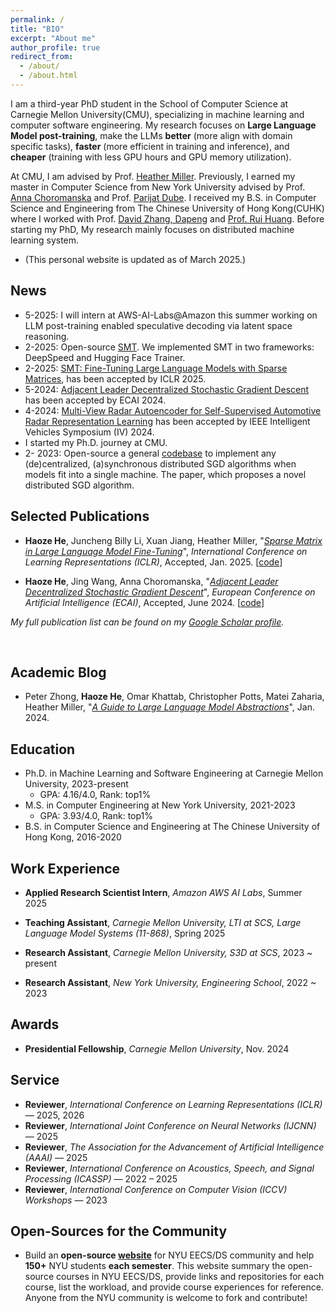 ```yaml
---
permalink: /
title: "BIO"
excerpt: "About me"
author_profile: true
redirect_from: 
  - /about/
  - /about.html
---
```


I am a third-year PhD student in the School of Computer Science at Carnegie Mellon University(CMU), specializing in machine learning and computer software engineering. My research focuses on **Large Language Model post-training**, make the LLMs **better** (more align with domain specific tasks), **faster** (more efficient in training and inference), and **cheaper** (training with less GPU hours and GPU memory utilization).

At CMU, I am advised by Prof. [Heather Miller](https://heather.miller.am/). Previously, I earned my master in Computer Science from New York University advised by Prof. [Anna Choromanska](https://engineering.nyu.edu/faculty/anna-choromanska) and Prof. [Parijat Dube](https://scholar.google.com/citations?user=bOejjQUAAAAJ&hl=en). I received my B.S. in Computer Science and Engineering from The Chinese University of Hong Kong(CUHK) where I worked with Prof. [David Zhang, Dapeng](https://scholar.google.com/citations?hl=zh-CN&user=IOagLnEAAAAJ) and [Prof. Rui Huang](https://scholar.google.com/citations?user=t8UduWwAAAAJ&hl=zh-CN&oi=ao). Before starting my PhD, My research mainly focuses on distributed machine learning system. 

- (This personal website is updated as of March 2025.)




## News
- 5-2025:  I will intern at AWS-AI-Labs@Amazon this summer working on LLM post-training enabled speculative decoding via latent space reasoning.
- 2-2025: Open-source [SMT](https://github.com/HectorHHZ/Sparse_Matrix_Tuning?tab=readme-ov-file). We implemented SMT in two frameworks: DeepSpeed and Hugging Face Trainer.
- 2-2025: [SMT: Fine-Tuning Large Language Models with Sparse Matrices](https://openreview.net/forum?id=GbgCRJedQ7), has been accepted by ICLR 2025.
- 5-2024: [Adjacent Leader Decentralized Stochastic Gradient Descent](https://ebooks.iospress.nl/volumearticle/69872) has been accepted by ECAI 2024.
- 4-2024: [Multi-View Radar Autoencoder for Self-Supervised Automotive Radar Representation Learning](https://ieeexplore.ieee.org/abstract/document/10588463) has been accepted by IEEE Intelligent Vehicles Symposium (IV) 2024.
- I started my Ph.D. journey at CMU.
- 2- 2023: Open-source a  general [codebase](https://github.com/HectorHHZ/Adjacent_Leader_Dencentralized_SGD) to implement any (de)centralized, (a)synchronous distributed SGD algorithms when models fit into a single machine. The paper, which proposes a novel distributed SGD algorithm. 




## Selected Publications
<!-- - **Haoze He**, Xingyuan Ding, Xuan Jiang, Alex Cheng, Yibo Zhao, Juncheng Billy Li, Heather Miller, "*Fine-Tuning MoE Large Language Models with Condenser Experts*", *International Conference on Learning Representations (ICLR)*, Submitted, Sept. 2025. [[paper]] -->

- **Haoze He**, Juncheng Billy Li, Xuan Jiang, Heather Miller, "*[Sparse Matrix in Large Language Model Fine-Tuning](https://openreview.net/forum?id=GbgCRJedQ7)*", *International Conference on Learning Representations (ICLR)*, Accepted, Jan. 2025. [[code](https://github.com/HectorHHZ/Sparse_Matrix_Tuning/)]

- **Haoze He**, Jing Wang, Anna Choromanska, "*[Adjacent Leader Decentralized Stochastic Gradient Descent](https://ebooks.iospress.nl/volumearticle/69872)*", *European Conference on Artificial Intelligence (ECAI)*, Accepted, June 2024. [[code](https://github.com/HectorHHZ/Adjacent_Leader_Dencentralized_SGD)]


*My full publication list can be found on my [Google Scholar profile](https://scholar.google.com/citations?user=PKGTBOcAAAAJ&hl=en&oi=ao).*



<br>

## Academic Blog
- Peter Zhong, **Haoze He**, Omar Khattab, Christopher Potts, Matei Zaharia, Heather Miller, "*[A Guide to Large Language Model Abstractions](https://www.twosigma.com/articles/a-guide-to-large-language-model-abstractions/)*", Jan. 2024.



## Education
- Ph.D. in Machine Learning and Software Engineering at Carnegie Mellon University, 2023-present
  - GPA: 4.16/4.0, Rank: top1%
- M.S. in Computer Engineering at New York University, 2021-2023
  - GPA: 3.93/4.0, Rank: top1%
- B.S. in Computer Science and Engineering at The Chinese University of Hong Kong, 2016-2020




<div class="collapsible-section">
<h2 class="collapsible-header">Work Experience</h2>
<div class="collapsible-content">
<ul>
<li><strong>Applied Research Scientist Intern</strong>, <em>Amazon AWS AI Labs</em>, Summer 2025</li>
</ul>
<ul>
<li><strong>Teaching Assistant</strong>, <em>Carnegie Mellon University, LTI at SCS, Large Language Model Systems (11-868)</em>, Spring 2025</li>
</ul>
<ul>
<li><strong>Research Assistant</strong>, <em>Carnegie Mellon University, S3D at SCS</em>, 2023 ~ present</li>
</ul>
<ul>
<li><strong>Research Assistant</strong>, <em>New York University, Engineering School</em>, 2022 ~ 2023</li>
</ul>
</div>
</div>

<div class="collapsible-section">
<h2 class="collapsible-header collapsed">Awards</h2>
<div class="collapsible-content collapsed">
<ul>
<li><strong>Presidential Fellowship</strong>, <em>Carnegie Mellon University</em>, Nov. 2024</li>
</ul>
</div>
</div>

<!-- <div class="collapsible-section">
<h2 class="collapsible-header collapsed">Teaching</h2>
<div class="collapsible-content collapsed">
<ul>
<li><strong>Teaching Assistant</strong>, <em>Large Language Model Systems (CMU 11-868)</em>, Spring 2025</li>
</ul>
</div>
</div> -->

<div class="collapsible-section">
<h2 class="collapsible-header">Service</h2>
<div class="collapsible-content">
<ul>
<li><strong>Reviewer</strong>, <em>International Conference on Learning Representations (ICLR)</em> — 2025, 2026</li>
<li><strong>Reviewer</strong>, <em>International Joint Conference on Neural Networks (IJCNN)</em> — 2025</li>
<li><strong>Reviewer</strong>, <em>The Association for the Advancement of Artificial Intelligence (AAAI)</em> — 2025</li>
<li><strong>Reviewer</strong>, <em>International Conference on Acoustics, Speech, and Signal Processing (ICASSP)</em> — 2022 – 2025</li>
<li><strong>Reviewer</strong>, <em>International Conference on Computer Vision (ICCV) Workshops</em> — 2023</li>
</ul>
</div>
</div>

<div class="collapsible-section">
<!-- <h2 class="collapsible-header">Open-Sources for the Community</h2>
<div class="collapsible-content"> -->
<h2 class="collapsible-header collapsed">Open-Sources for the Community</h2>
<div class="collapsible-content collapsed">
<ul>
<li>Build an <strong>open-source <a href="https://github.com/HectorHHZ/NYU-Course-Schedule">website</a></strong> for NYU EECS/DS community and help <strong>150+</strong> NYU students <strong>each semester</strong>. This website summary the open-source courses in NYU EECS/DS, provide links and repositories for each course, list the workload, and provide course experiences for reference. Anyone from the NYU community is welcome to fork and contribute!</li>
</ul>
</div>
</div>
